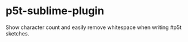 # p5t-sublime-plugin
Show character count and easily remove whitespace when writing #p5t sketches. 

